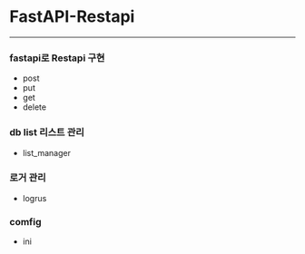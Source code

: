 # FastAPI-Restapi
----
### fastapi로 Restapi 구현
- post
- put
- get
- delete

### db list 리스트 관리
- list_manager
### 로거 관리
- logrus
### comfig
- ini
 

